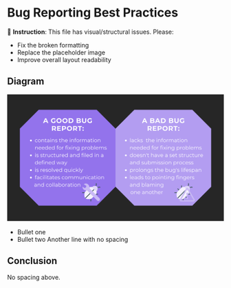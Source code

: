 # Bug Reporting Best Practices

🎨 **Instruction**: This file has visual/structural issues. Please:
- Fix the broken formatting
- Replace the placeholder image
- Improve overall layout readability

## Diagram
![FIXME](../img/FIXME_21.png)

* Bullet one
* Bullet two 
Another line with no spacing

## Conclusion
No spacing above.
